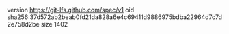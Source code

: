 version https://git-lfs.github.com/spec/v1
oid sha256:37d572ab2beab0fd21da828a6e4c69411d9886975bdba22964d7c7d2e758d2be
size 1402
